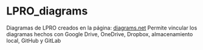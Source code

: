 # LPRO_diagrams
Diagramas de LPRO creados en la página: [diagrams.net](https://app.diagrams.net/)
Permite vincular los diagramas hechos con Google Drive, OneDrive, Dropbox, almacenamiento local, GitHub y GitLab
